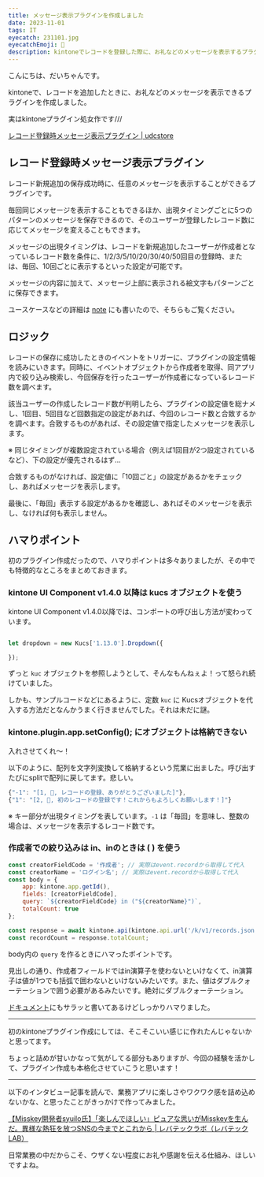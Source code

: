 ```yaml
---
title: メッセージ表示プラグインを作成しました
date: 2023-11-01
tags: IT
eyecatch: 231101.jpg
eyecatchEmoji: 💌
description: kintoneでレコードを登録した際に、お礼などのメッセージを表示するプラグインを作成しました。ちょっとしたお礼や感謝を伝えて、ユーザーのモチベーションアップを図ります。
---
```


こんにちは、だいちゃんです。

kintoneで、レコードを追加したときに、お礼などのメッセージを表示できるプラグインを作成しました。

実はkintoneプラグイン処女作です///

[レコード登録時メッセージ表示プラグイン | udcstore](https://udcxx.stores.jp/items/6540f373c4153f0644f31fed)


## レコード登録時メッセージ表示プラグイン

レコード新規追加の保存成功時に、任意のメッセージを表示することができるプラグインです。

毎回同じメッセージを表示することもできるほか、出現タイミングごとに5つのパターンのメッセージを保存できるので、そのユーザーが登録したレコード数に応じてメッセージを変えることもできます。

メッセージの出現タイミングは、レコードを新規追加したユーザーが作成者となっているレコード数を条件に、1/2/3/5/10/20/30/40/50回目の登録時、または、毎回、10回ごとに表示するといった設定が可能です。

メッセージの内容に加えて、メッセージ上部に表示される絵文字もパターンごとに保存できます。

ユースケースなどの詳細は [note](https://note.com/udcxx/n/ne44cb2f659ec) にも書いたので、そちらもご覧ください。


## ロジック

レコードの保存に成功したときのイベントをトリガーに、プラグインの設定情報を読みにいきます。同時に、イベントオブジェクトから作成者を取得、同アプリ内で絞り込み検索し、今回保存を行ったユーザーが作成者になっているレコード数を調べます。

該当ユーザーの作成したレコード数が判明したら、プラグインの設定値を総ナメし、1回目、5回目など回数指定の設定があれば、今回のレコード数と合致するかを調べます。合致するものがあれば、その設定値で指定したメッセージを表示します。

※ 同じタイミングが複数設定されている場合（例えば1回目が2つ設定されているなど）、下の設定が優先されるはず...

合致するものがなければ、設定値に「10回ごと」の設定があるかをチェックし、あればメッセージを表示します。

最後に、「毎回」表示する設定があるかを確認し、あればそのメッセージを表示し、なければ何も表示しません。


## ハマりポイント

初のプラグイン作成だったので、ハマりポイントは多々ありましたが、その中でも特徴的なところをまとめておきます。

### kintone UI Component v1.4.0 以降は kucs オブジェクトを使う

kintone UI Component v1.4.0以降では、コンポートの呼び出し方法が変わっています。

```javascript

let dropdown = new Kucs['1.13.0'].Dropdown({

});

```

ずっと `kuc` オブジェクトを参照しようとして、そんなもんねぇよ！って怒られ続けていました。

しかも、サンプルコードなどにあるように、定数 `kuc` に Kucsオブジェクトを代入する方法だとなんかうまく行きませんでした。それは未だに謎。


### kintone.plugin.app.setConfig(); にオブジェクトは格納できない

入れさせてくれ～！

以下のように、配列を文字列変換して格納するという荒業に出ました。呼び出すたびにsplitで配列に戻してます。悲しい。

```javascript
{"-1": "[1, 🎉, レコードの登録、ありがとうございました]"},
{"1": "[2, 🎊, 初のレコードの登録です！これからもよろしくお願いします！]"}
```

※ キー部分が出現タイミングを表しています。`-1` は「毎回」を意味し、整数の場合は、メッセージを表示するレコード数です。


### 作成者での絞り込みは in、inのときは ( ) を使う

```javascript
const creatorFieldCode = '作成者'; // 実際はevent.recordから取得して代入
const creatorName = 'ログイン名'; // 実際はevent.recordから取得して代入
const body = {
    app: kintone.app.getId(),
    fields: [creatorFieldCode],
    query: `${creatorFieldCode} in ("${creatorName}")`,
    totalCount: true
};

const response = await kintone.api(kintone.api.url('/k/v1/records.json', false), 'GET', body);
const recordCount = response.totalCount;
```

body内の `query` を作るときにハマったポイントです。

見出しの通り、作成者フィールドではin演算子を使わないといけなくて、in演算子は値が1つでも括弧で囲わないといけないみたいです。また、値はダブルクォーテーションで囲う必要があるみたいです。絶対にダブルクォーテーション。

[ドキュメント](https://cybozu.dev/ja/kintone/docs/overview/query/)にもサラッと書いてあるけどしっかりハマりました。

---

初のkintoneプラグイン作成にしては、そこそこいい感じに作れたんじゃないかと思ってます。

ちょっと詰めが甘いかなって気がしてる部分もありますが、今回の経験を活かして、プラグイン作成も本格化させていこうと思います！

---

以下のインタビュー記事を読んで、業務アプリに楽しさやワクワク感を詰め込めないかな、と思ったことがきっかけで作ってみました。

[【Misskey開発者syuilo氏】「楽しんでほしい」ピュアな思いがMisskeyを生んだ。異様な熱狂を放つSNSの今までとこれから | レバテックラボ（レバテックLAB）](https://levtech.jp/media/article/interview/detail_268/)

日常業務の中だからこそ、ウザくない程度にお礼や感謝を伝える仕組み、ほしいですよね。